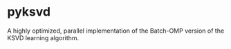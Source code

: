 pyksvd
======

A highly optimized, parallel implementation of the Batch-OMP version of the KSVD learning algorithm. 
